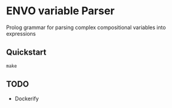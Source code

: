 # ENVO variable Parser

Prolog grammar for parsing complex compositional variables into expressions

## Quickstart

`make`

## TODO

 - Dockerify
